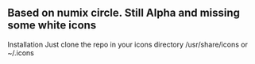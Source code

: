 Based on numix circle.
Still Alpha and missing some white icons
---------------------------------------
Installation
Just clone the repo in your icons directory /usr/share/icons or ~/.icons
